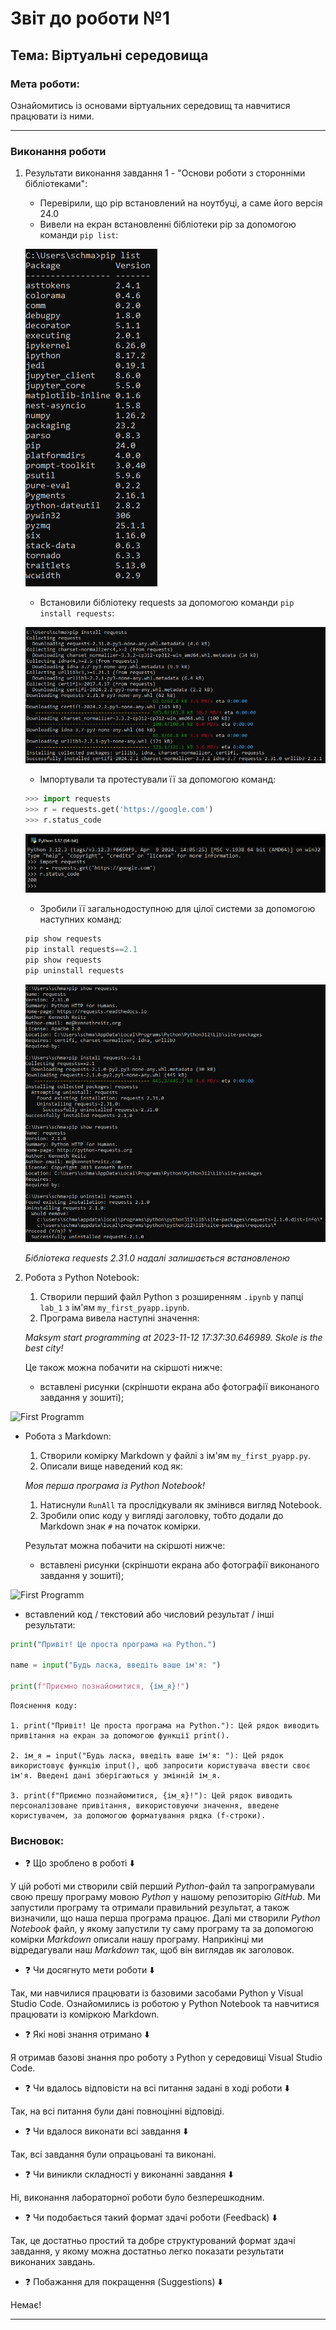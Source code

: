 # Звіт до роботи №1
## Тема: Віртуальні середовища
### Мета роботи: 
Ознайомитись із основами віртуальних середовищ та навчитися працювати із ними.

---
### Виконання роботи
1. Результати виконання завдання 1 - "Основи роботи з сторонніми бібліотеками":
    - Перевірили, що pip встановлений на ноутбуці, а саме його версія 24.0
    - Вивели на екран встановленні бібліотеки pip за допомогою команди `pip list`:

    ![pip list](images/pip_list.png "pip list")

    - Встановили бібліотеку requests за допомогою команди `pip install requests`:

    ![pip_install_requests](images/pip_install_requests.png "pip_install_requests")

    - Імпортували та протестували її за допомогою команд:

    ```python
    >>> import requests
    >>> r = requests.get('https://google.com')
    >>> r.status_code
    ```

    ![import_requests](images/import_requests.png "import_requests")

    - Зробили її загальнодоступною для цілої системи за допомогою наступних команд:

    ```python
    pip show requests
    pip install requests==2.1
    pip show requests
    pip uninstall requests
    ```
    
    ![requests21](images/requests21.png "requests21")
    
    _Бібліотека requests 2.31.0 надалі залишається встановленою_  


1. Робота з Python Notebook:
    1. Створили перший файл Python з розширенням `.ipynb` у папці `lab_1` з ім'ям `my_first_pyapp.ipynb`.
    1. Програма вивела наступні значення:
    
    *Maksym start programming at 2023-11-12 17:37:30.646989. Skole is the best city!*

    Це також можна побачити на скіршоті нижче:

    * вставлені рисунки (скріншоти екрана або фотографії виконаного завдання у зошиті);

![First Programm](../pictures/First_Programm_2.png "Перша програма")

- Робота з Markdown:
    1. Створили комірку Markdown у файлі з ім'ям `my_first_pyapp.py`.
    1. Описали вище наведений код як:
    
    *Моя перша програма із Python Notebook!*

    1. Натиснули `RunAll` та прослідкували як змінився вигляд Notebook.
    1. Зробили опис коду у вигляді заголовку, тобто додали до Markdown знак `#` на початок комірки.

    Результат можна побачити на скіршоті нижче:

    * вставлені рисунки (скріншоти екрана або фотографії виконаного завдання у зошиті);

![First Programm](../pictures/First_Programm_3.png "Перша програма")

- вставлений код / текстовий або числовий результат / інші результати:
```python
print("Привіт! Це проста програма на Python.")

name = input("Будь ласка, введіть ваше ім'я: ")

print(f"Приємно познайомитися, {ім_я}!")
```
```text
Пояснення коду:

1. print("Привіт! Це проста програма на Python."): Цей рядок виводить привітання на екран за допомогою функції print().

2. ім_я = input("Будь ласка, введіть ваше ім'я: "): Цей рядок використовує функцію input(), щоб запросити користувача ввести своє ім'я. Введені дані зберігаються у змінній ім_я.

3. print(f"Приємно познайомитися, {ім_я}!"): Цей рядок виводить персоналізоване привітання, використовуючи значення, введене користувачем, за допомогою форматування рядка (f-строки).
```

### Висновок: 
- :question: Що зроблено в роботі :arrow_down: 

У цій роботі ми створили свій перший *Python*-файл та запрограмували свою прешу програму мовою *Python* у нашому репозиторію *GitHub*. Ми запустили програму та отримали правильний результат, а також визначили, що наша перша програма працює. Далі ми створили *Python Notebook* файл, у якому запустили ту саму програму та за допомогою комірки *Markdown* описали нашу програму. Наприкінці ми відредагували наш *Markdown* так, щоб він виглядав як заголовок.
- :question: Чи досягнуто мети роботи :arrow_down: 

Так, ми навчилися працювати із базовими засобами Python у Visual Studio Code. Ознайомились із роботою у Python Notebook та навчитися працювати із коміркою Markdown.
- :question: Які нові знання отримано :arrow_down:

Я отримав базові знання про роботу з Python у середовищі Visual Studio Code.
- :question: Чи вдалось відповісти на всі питання задані в ході роботи :arrow_down:

Так, на всі питання були дані повноцінні відповіді.
- :question: Чи вдалося виконати всі завдання :arrow_down:

Так, всі завдання були опрацьовані та виконані.
- :question: Чи виникли складності у виконанні завдання :arrow_down:

Ні, виконання лабораторної роботи було безперешкодним.
- :question: Чи подобається такий формат здачі роботи (Feedback) :arrow_down:

Так, це достатньо простий та добре структурований формат здачі завдання, у якому можна достатньо легко показати результати виконаних завдань.
- :question: Побажання для покращення (Suggestions) :arrow_down:

Немає!

---